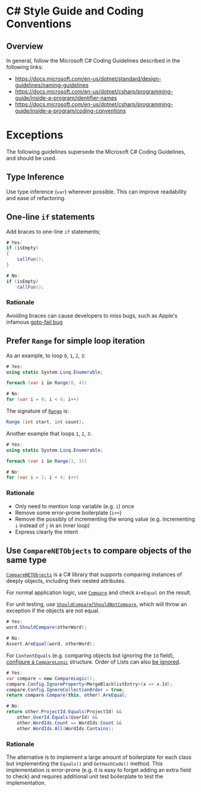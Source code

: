 # C# Style Guide and Coding Conventions

## Overview

In general, follow the Microsoft C# Coding Guidelines described in the following links:

- https://docs.microsoft.com/en-us/dotnet/standard/design-guidelines/naming-guidelines
- https://docs.microsoft.com/en-us/dotnet/csharp/programming-guide/inside-a-program/identifier-names
- https://docs.microsoft.com/en-us/dotnet/csharp/programming-guide/inside-a-program/coding-conventions

# Exceptions

The following guidelines supersede the Microsoft C# Coding Guidelines, and should be used.

## Type Inference

Use type inference (`var`) wherever possible. This can improve readability and ease of refactoring.

## One-line `if` statements

Add braces to one-line `if` statements;

```c#
# Yes:
if (isEmpty)
{
    callFun();
}

# No:
if (isEmpty)
    callFun();
```

### Rationale

Avoiding braces can cause developers to miss bugs, such as Apple's infamous
[goto-fail bug](https://nakedsecurity.sophos.com/2014/02/24/anatomy-of-a-goto-fail-apples-ssl-bug-explained-plus-an-unofficial-patch/)

## Prefer `Range` for simple loop iteration

As an example, to loop `0`, `1`, `2`, `3`:

```c#
# Yes:
using static System.Linq.Enumerable;

foreach (var i in Range(0, 4))

# No:
for (var i = 0; i < 4; i++)
```

The signature of [`Range`](https://docs.microsoft.com/en-us/dotnet/api/system.linq.enumerable.range) is:

```c#
Range (int start, int count);
```

Another example that loops `1`, `2`, `3`:

```c#
# Yes:
using static System.Linq.Enumerable;

foreach (var i in Range(1, 3))

# No:
for (var i = 1; i < 4; i++)
```

### Rationale

- Only need to mention loop variable (e.g. `i`) once
- Remove some error-prone boilerplate (`i++`)
- Remove the possibly of incrementing the wrong value (e.g. incrementing `i` instead of `j` in an inner loop)
- Express clearly the intent

## Use `CompareNETObjects` to compare objects of the same type

[`CompareNETObjects`](https://github.com/GregFinzer/Compare-Net-Objects/wiki/Getting-Started) is a C# library that
supports comparing instances of deeply objects, including their nested attributes.

For normal application logic, use
[`Compare`](https://github.com/GregFinzer/Compare-Net-Objects/wiki/Getting-Started#c-example) and check `AreEqual` on
the result.

For unit testing, use
[`ShouldCompare`/`ShouldNotCompare`](https://github.com/GregFinzer/Compare-Net-Objects/wiki/Test-Extensions#shouldcompare),
which will throw an exception if the objects are not equal.

```c#
# Yes:
word.ShouldCompare(otherWord);

# No:
Assert.AreEqual(word, otherWord);
```

For `ContentEquals` (e.g. comparing objects but ignoring the `Id` field),
[configure a `CompareLogic`](https://github.com/GregFinzer/Compare-Net-Objects/wiki/Ignoring-Members) structure. Order
of Lists can also
[be ignored](https://github.com/GregFinzer/Compare-Net-Objects/wiki/Comparing-Lists-of-Different-Lengths).

```c#
# Yes:
var compare = new CompareLogic();
compare.Config.IgnoreProperty<MergeBlacklistEntry>(x => x.Id);
compare.Config.IgnoreCollectionOrder = true;
return compare.Compare(this, other).AreEqual;

# No:
return other.ProjectId.Equals(ProjectId) &&
    other.UserId.Equals(UserId) &&
    other.WordIds.Count == WordIds.Count &&
    other.WordIds.All(WordIds.Contains);
```

### Rationale

The alternative is to implement a large amount of boilerplate for each class but implementing the `Equals()` and
`GetHashCode()` method. This implementation is error-prone (e.g. it is easy to forget adding an extra field to check)
and requires additional unit test boilerplate to test the implementation.
